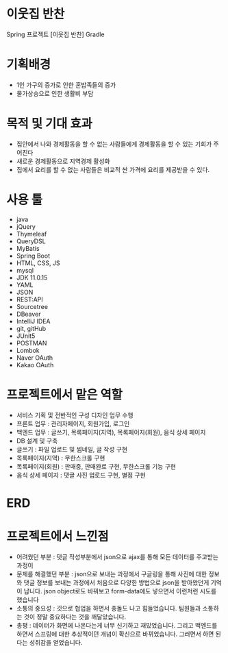 # 이웃집 반찬
Spring 프로젝트 [이웃집 반찬] Gradle


# 기획배경
- 1인 가구의 증가로 인한 혼밥족들의 증가
- 물가상승으로 인한 생활비 부담


# 목적 및 기대 효과
- 집안에서 나와 경제활동을 할 수 없는 사람들에게 경제활동을 할 수 있는 기회가 주어진다
- 새로운 경제활동으로 지역경제 활성화
- 집에서 요리를 할 수 없는 사람들은 비교적 싼 가격에 요리를 제공받을 수 있다.


# 사용 툴
- java
- jQuery
- Thymeleaf
- QueryDSL
- MyBatis
- Spring Boot
- HTML, CSS, JS
- mysql
- JDK 11.0.15
- YAML
- JSON
- REST:API
- Sourcetree
- DBeaver
- IntelliJ IDEA
- git, gitHub
- JUnit5
- POSTMAN
- Lombok
- Naver OAuth
- Kakao OAuth

# 프로젝트에서 맡은 역할 
- 서비스 기획 및 전반적인 구성 디자인 업무 수행
- 프론트 업무 : 관리자페이지, 회원가입, 로그인
- 백엔드 업무 : 글쓰기, 목록페이지(지역), 목록페이지(회원), 음식 상세 페이지
- DB 설계 및 구축 
- 글쓰기 : 파일 업로드 및 썸네일, 글 작성 구현
- 목록페이지(지역) : 무한스크롤 구현
- 목록페이지(회원) : 판매중, 판매완료 구현, 무한스크롤 기능 구현
- 음식 상세 페이지 : 댓글 사진 업로드 구현, 별점 구현


# ERD


# 프로젝트에서 느낀점
- 어려웠던 부분 
 : 댓글 작성부분에서 json으로 ajax를 통해 모든 데이터를 주고받는 과정이 
- 문제를 해결했던 부분
 : json으로 보내는 과정에서 구글링을 통해 사진에 대한 정보와 댓글 정보를 보내는 과정에서 처음으로 다양한 방법으로 json을 받아왔던게 기억이 납니다. json object로도 바꿔보고 form-data에도 넣으면서 이런저런 시도를 했습니다
- 소통의 중요성
 : 깃으로 협업을 하면서 충돌도 나고 힘들었습니다. 팀원들과 소통하는 것이 정말 중요하다는 것을 깨달았습니다. 
- 총평 
: 데이터가 화면에 나온다는게 너무 신기하고 재밌었습니다. 그리고 백엔드를 하면서 스프링에 대한 추상적이던 개념이 확신으로 바뀌었습니다. 그러면서 하면 된다는 성취감을 얻었습니다.
